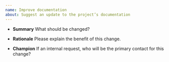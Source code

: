 ```yaml
---
name: Improve documentation
about: Suggest an update to the project’s documentation
---
```


- **Summary**
  What should be changed?

- **Rationale**
  Please explain the benefit of this change.

- **Champion**
  If an internal request, who will be the primary contact for this change?

